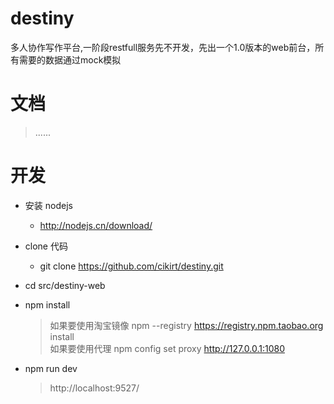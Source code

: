 # destiny

多人协作写作平台,一阶段restfull服务先不开发，先出一个1.0版本的web前台，所有需要的数据通过mock模拟

# 文档

> ......

# 开发

* 安装 nodejs
  * http://nodejs.cn/download/
* clone 代码
  * git clone https://github.com/cikirt/destiny.git
* cd src/destiny-web

* npm install
  > 如果要使用淘宝镜像 npm --registry https://registry.npm.taobao.org install  
  > 如果要使用代理 npm config set proxy http://127.0.0.1:1080  
* npm run dev
  > http://localhost:9527/  
